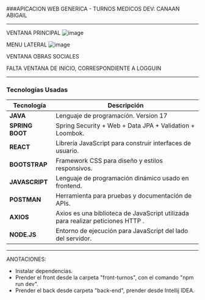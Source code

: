 ###APICACION WEB GENERICA - TURNOS MEDICOS
DEV: CANAAN ABIGAIL

---
VENTANA PRINCIPAL
![image](https://github.com/user-attachments/assets/71c26908-2d55-49e2-b404-97170ef77b5a)

MENU LATERAL
![image](https://github.com/user-attachments/assets/4be84b1e-688b-4aa6-a7b5-ea28ddc6a7bf)

VENTANA OBRAS SOCIALES

FALTA VENTANA DE INICIO, CORRESPONDIENTE A LOGGUIN

---
### **Tecnologías Usadas**

| Tecnología  | Descripción                                                             |
|-------------|-------------------------------------------------------------------------|
| **JAVA** | Lenguaje de programación. Version 17     |
| **SPRING BOOT**   | Spring Security + Web + Data JPA + Validation + Loombok.              |
| **REACT**   | Librería JavaScript para construir interfaces de usuario.              |
| **BOOTSTRAP** | Framework CSS para diseño y estilos responsivos.                    |
| **JAVASCRIPT** | Lenguaje de programación dinámico usado en frontend.     |
| **POSTMAN** | Herramienta para pruebas y documentación de APIs.                     |
| **AXIOS**  | Axios es una biblioteca de JavaScript utilizada para realizar peticiones HTTP .                  |
| **NODE.JS** | Entorno de ejecución para JavaScript del lado del servidor.           |

---
ANOTACIONES:
- Instalar dependencias.
- Prender el front desde la carpeta "front-turnos", con el comando "npm run dev".
- Prender el back desde carpeta "back-end", prender desde Intellij IDEA.
